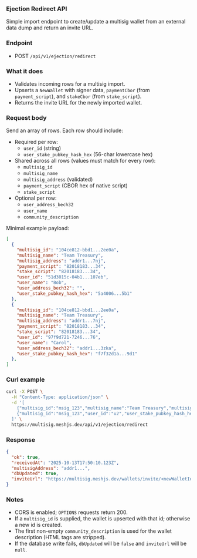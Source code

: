 ### Ejection Redirect API

Simple import endpoint to create/update a multisig wallet from an external data dump and return an invite URL.

### Endpoint

- POST `/api/v1/ejection/redirect`

### What it does

- Validates incoming rows for a multisig import.
- Upserts a `NewWallet` with signer data, `paymentCbor` (from `payment_script`), and `stakeCbor` (from `stake_script`).
- Returns the invite URL for the newly imported wallet.

### Request body

Send an array of rows. Each row should include:

- Required per row:
  - `user_id` (string)
  - `user_stake_pubkey_hash_hex` (56-char lowercase hex)
- Shared across all rows (values must match for every row):
  - `multisig_id`
  - `multisig_name`
  - `multisig_address` (validated)
  - `payment_script` (CBOR hex of native script)
  - `stake_script`
- Optional per row:
  - `user_address_bech32`
  - `user_name`
  - `community_description`

Minimal example payload:

```json
[
  {
    "multisig_id": "104ce812-bbd1...2ee0a",
    "multisig_name": "Team Treasury",
    "multisig_address": "addr1...7nj",
    "payment_script": "82018183...34",
    "stake_script": "82018183...34",
    "user_id": "51d3015c-04b1...107eb",
    "user_name": "Bob",
    "user_address_bech32": "",
    "user_stake_pubkey_hash_hex": "5a4006...5b1"
  },
  {
    "multisig_id": "104ce812-bbd1...2ee0a",
    "multisig_name": "Team Treasury",
    "multisig_address": "addr1...7nj",
    "payment_script": "82018183...34",
    "stake_script": "82018183...34",
    "user_id": "97f9d721-7246...76",
    "user_name": "Carol",
    "user_address_bech32": "addr1...3zka",
    "user_stake_pubkey_hash_hex": "f7f32d1a...9d1"
  },
]
```

### Curl example

```bash
curl -X POST \
  -H "Content-Type: application/json" \
  -d '[
    {"multisig_id":"msig_123","multisig_name":"Team Treasury","multisig_address":"addr1...","payment_script":"4a50...c0","user_id":"u1","user_stake_pubkey_hash_hex":"abcdabcdabcdabcdabcdabcdabcdabcdabcdabcdabcdabcdabcd"},
    {"multisig_id":"msig_123","user_id":"u2","user_stake_pubkey_hash_hex":"1234123412341234123412341234123412341234123412341234"}
  ]' \
  https://multisig.meshjs.dev/api/v1/ejection/redirect
```

### Response

```json
{
  "ok": true,
  "receivedAt": "2025-10-13T17:50:10.123Z",
  "multisigAddress": "addr1...",
  "dbUpdated": true,
  "inviteUrl": "https://multisig.meshjs.dev/wallets/invite/<newWalletId>"
}
```

### Notes

- CORS is enabled; `OPTIONS` requests return 200.
- If a `multisig_id` is supplied, the wallet is upserted with that id; otherwise a new id is created.
- The first non-empty `community_description` is used for the wallet description (HTML tags are stripped).
- If the database write fails, `dbUpdated` will be `false` and `inviteUrl` will be `null`.

